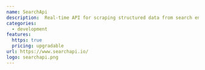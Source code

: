 ```yaml
---
name: SearchApi
description:  Real-time API for scraping structured data from search engines.
categories:
  - development
features:
  https: true
  pricing: upgradable
url: https://www.searchapi.io/
logo: searchapi.png
---
```

